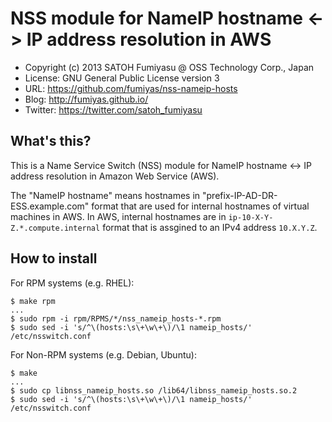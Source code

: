 NSS module for NameIP hostname <-> IP address resolution in AWS
======================================================================

  * Copyright (c) 2013 SATOH Fumiyasu @ OSS Technology Corp., Japan
  * License: GNU General Public License version 3
  * URL: <https://github.com/fumiyas/nss-nameip-hosts>
  * Blog: <http://fumiyas.github.io/>
  * Twitter: <https://twitter.com/satoh_fumiyasu>

What's this?
----------------------------------------------------------------------

This is a Name Service Switch (NSS) module for NameIP hostname <->
IP address resolution in Amazon Web Service (AWS).

The "NameIP hostname" means hostnames in "prefix-IP-AD-DR-ESS.example.com"
format that are used for internal hostnames of virtual machines in AWS.
In AWS, internal hostnames are in `ip-10-X-Y-Z.*.compute.internal`
format that is assgined to an IPv4 address `10.X.Y.Z`.

How to install
----------------------------------------------------------------------

For RPM systems (e.g. RHEL):

``` console
$ make rpm
...
$ sudo rpm -i rpm/RPMS/*/nss_nameip_hosts-*.rpm
$ sudo sed -i 's/^\(hosts:\s\+\w\+\)/\1 nameip_hosts/' /etc/nsswitch.conf
```

For Non-RPM systems (e.g. Debian, Ubuntu):

``` console
$ make
...
$ sudo cp libnss_nameip_hosts.so /lib64/libnss_nameip_hosts.so.2
$ sudo sed -i 's/^\(hosts:\s\+\w\+\)/\1 nameip_hosts/' /etc/nsswitch.conf
```

